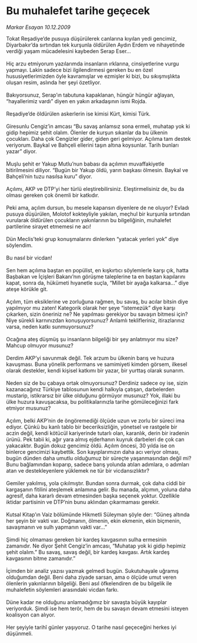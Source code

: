 # Bu muhalefet tarihe geçecek

*Markar Esayan 10.12.2009*

<div class="taraf_structure_2col_1zq">
<div class="margen_n">



 <p>Tokat Reşadiye’de pusuya düşürülerek canlarına kıyılan yedi gencimiz, Diyarbakır’da sırtından tek kurşunla öldürülen Aydın Erdem ve nihayetinde verdiği yaşam mücadelesini kaybeden Serap Eser... <br/><br/>Hiç arzu etmiyorum yazılarımda insanların ırklarına, cinsiyetlerine vurgu yapmayı. Lakin sadece bizi ilgilendirmesi gereken bu en özel hususiyetlerimizden öyle kavramışlar ve ezmişler ki bizi, bu sıkışmışlıkta oluşan resim, aslında her şeyi özetliyor. <br/><br/>Bakıyorsunuz, Serap’ın tabutuna kapaklanan, hüngür hüngür ağlayan, “hayallerimiz vardı” diyen en yakın arkadaşının ismi Rojda. <br/><br/>Reşadiye’de öldürülen askerlerin ise kimisi Kürt, kimisi Türk. <br/><br/>Giresunlu Cengiz’in amcası “Bu savaş anlamsız sona ermeli, muhatap yok ki gidip hepimiz şehit olalım. Ölenler de kurşun sıkanlar da bu ülkenin çocukları. Daha çok Cengizler gider, giden geri gelmiyor. Açılıma tam destek veriyorum. Baykal ve Bahçeli ellerini taşın altına koysunlar. Tarih bunları yazar” diyor. <br/><br/>Muşlu şehit er Yakup Mutlu’nun babası da açılımın muvaffakiyetle bitirilmesini diliyor. “Bugün bir Yakup öldü, yarın başkası ölmesin. Baykal ve Bahçeli’nin tuzu nasılsa kuru” diyor. <br/><br/>Açılımı, AKP ve DTP’yi her türlü eleştirebilirsiniz. Eleştirmelisiniz de, bu da olması gereken çok önemli bir katkıdır. <br/><br/>Peki ama, açılım dursun, bu mesele kapansın diyenlere de ne oluyor? Evladı pusuya düşürülen, Molotof kokteyliyle yakılan, meçhul bir kurşunla sırtından vurularak öldürülen çocukların yakınlarının bu bilgeliğinin, muhalefet partilerine sirayet etmemesi ne acı! <br/><br/>Dün Meclis’teki grup konuşmalarını dinlerken “yatacak yerleri yok” diye söylendim. <br/><br/>Bu nasıl bir vicdan! <br/><br/>Sen hem açılıma baştan en popülist, en kışkırtıcı söylemlerle karşı çık, hatta Başbakan ve İçişleri Bakanı’nın görüşme taleplerine ta en baştan kapılarını kapat, sonra da, hükümeti hıyanetle suçla, “Millet bir ayağa kalkarsa...” diye ateşe körükle git. <br/><br/>Açılım, tüm eksiklerine ve zorluğuna rağmen, bu savaş, bu acılar bitsin diye yapılmıyor mu zaten! Kategorik olarak her şeye “istemezük” diye karşı çıkarken, sizin öneriniz ne? Ne yapılması gerekiyor bu savaşın bitmesi için? Niye sürekli karnınızdan konuşuyorsunuz? Anlamlı teklifleriniz, itirazlarınız varsa, neden katkı sunmuyorsunuz? <br/><br/>Ocağına ateş düşmüş şu insanların bilgeliği bir şey anlatmıyor mu size? Mahcup olmuyor musunuz? <br/><br/>Derdim AKP’yi savunmak değil. Tek arzum bu ülkenin barış ve huzura kavuşması. Buna yönelik performans ve samimiyeti kimden görsem, ilkesel olarak destekler, kendi kişisel katkımı bir yazar, bir yurttaş olarak sunarım. <br/><br/>Neden siz de bu çabaya ortak olmuyorsunuz? Derdiniz sadece oy ise, sizin kazanacağınız Türkiye tablosunun kendi halkıyla çatışan, darbelerden mustarip, istikrarsız bir ülke olduğunu görmüyor musunuz? Yok, illaki bu ülke huzura kavuşacaksa, bu politikalarınızla tarihe gömüleceğinizi fark etmiyor musunuz? <br/><br/>Açılım, belki AKP’nin de öngöremediği ölçüde uzun ve zorlu bir süreci ima ediyor. Çünkü bu kanlı tablo bir beceriksizliğin, yönetsel ve rastgele bir aczin değil, kendi kötücül kariyerinde tutarlı olan, karanlık, derin bir iradenin ürünü. Pek tabii ki, ağır yara almış ejderhanın kuyruk darbeleri de çok can yakacaktır. Bugün dokuz gencimiz öldü. Açılım öncesi, 30 yılda ise on binlerce gencimizi kaybettik. Son kayıplarımızın daha acı veriyor olması, bugün dünden daha umutlu olduğumuz bir süreçte yaşanmasından değil mi? Bunu bağlamından koparıp, sadece barış yolunda atılan adımlara, o adımları atan ve destekleyenlere yüklemek ne tür bir vicdansızlıktır? <br/><br/>Gemiler yakılmış, yola çıkılmıştır. Bundan sonra durmak, çok daha ciddi bir kargaşanın fitilini ateşlemek anlamına gelir. Bu manada, alçımın, yoluna daha agresif, daha kararlı devam etmesinden başka seçenek yoktur. Özellikle iktidar partisinin ve DTP’nin bunu aklından çıkarmaması gerekir. <br/><br/>Kutsal Kitap’ın Vaiz bölümünde Hikmetli Süleyman şöyle der: “Güneş altında her şeyin bir vakti var. Doğmanın, ölmenin, ekin ekmenin, ekin biçmenin, savaşmanın ve sulh yapmanın vakti var...” <br/><br/>Şimdi hiç olmaması gereken bir kardeş kavgasının sulha ermesinin zamanıdır. Ne diyor Şehit Cengiz’in amcası, “Muhatap yok ki gidip hepimiz şehit olalım.” Bu savaş, savaş değil, bir kardeş kavgası. Artık kardeş kavgasının bitme zamanıdır.” <br/><br/>İçimden bir analiz yazısı yazmak gelmedi bugün. Sukutuhayale uğramış olduğumdan değil. Beni daha ziyade sarsan, ama o ölçüde umut veren ölenlerin yakınlarının bilgeliği. Beni asıl öfkelendiren de bu bilgelik ile muhalefetin söylemleri arasındaki vicdan farkı. <br/><br/>Düne kadar ne olduğunu anlamadığımız bir savaşta büyük kayıplar veriyorduk. Şimdi ise hem terör, hem de bu savaşın devam etmesini isteyen koalisyon can alıyor. <br/><br/>Her şeyiyle tarihî günler yaşıyoruz. O tarihe nasıl geçeceğini herkes iyi düşünmeli.</p>
<br/>
<br/>
<br/>



<br/>


<div id="taraf_not">
</div>

</div>


</div>
